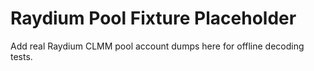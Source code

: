 # Raydium Pool Fixture Placeholder

Add real Raydium CLMM pool account dumps here for offline decoding tests.

